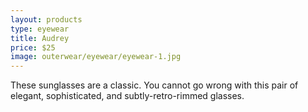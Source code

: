 ```yaml
---
layout: products
type: eyewear
title: Audrey
price: $25
image: outerwear/eyewear/eyewear-1.jpg
---
```



These sunglasses are a classic. You cannot go wrong with this pair of elegant, sophisticated, and subtly-retro-rimmed glasses. 